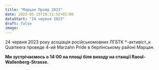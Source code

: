 ```yaml
---
title: "Марцан Прайд 2023"
date: 2023-05-15T19:31:52+01:00
dataStart: "24 червня 2023"
draft: false
image:
---
```

24 червня 2023 року асоціація російськомовних ЛГБТК *-активіст_к Quarteera проведе 4-ий Marzahn Pride в берлінському районі Марцан.

**Ми зустрічаємось о 14:00 на площі біля виходу на станції Raoul-Wallenberg-Strasse.**
